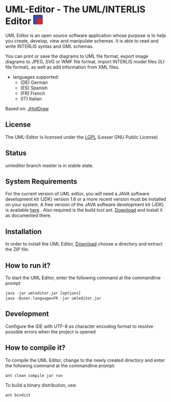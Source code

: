 # UML-Editor - The UML/INTERLIS Editor <img src="https://github.com/AgenciaImplementacion/umleditor/blob/master/src/ch/ehi/umleditor/images/umlicon.gif" height="30" width="30">
UML Editor is an open source software application whose purpose is to help you create, develop, view and manipulate schemas. It is able to read and write INTERLIS syntax and GML schemas.

You can print or save the diagrams to UML file format, export image diagrams to JPEG, SVG or WMF file format, import INTERLIS model files (ILI file format), as well as add information from XML files.

* languages supported:
  - (DE) German
  - (ES) Spanish
  - (FR) French
  - (IT) Italian

Based on: [JHotDraw](https://sourceforge.net/p/jhotdraw/git/ci/master/tree/ "JHotDraw is a framework for structured drawing editors")

## License
The UML-Editor is licensed under the [LGPL](https://github.com/AgenciaImplementacion/umleditor/blob/master/other/LICENSE.lgpl "Lesser GNU Public License") (Lesser GNU Public License).

## Status
umleditor branch master is in stable state.

## System Requirements
For the current version of UML editor, you will need a JAVA software development kit (JDK) version 1.6 or a more recent version must be installed on your system.
A free version of the JAVA software development kit (JDK) is available 
[here](http://www.oracle.com/technetwork/java/javase/downloads/index.html "Download Java Development Kit") .
Also required is the build tool ant. [Download](http://ant.apache.org "Download Apache Ant") and install it as documented there.

## Installation
In order to install the UML Editor, [Download](https://github.com/AgenciaImplementacion/umleditor/releases/latest "Download UML/Editor") choose a directory and extract the ZIP file.

## How to run it?
To start the UML Editor, enter the following command at the commandline prompt

~~~
java -jar umleditor.jar [options]
java -Duser.language=FR -jar umleditor.jar
~~~

## Development
Configure the IDE with UTF-8 as character encoding format to resolve possible errors when the project is opened

## How to compile it?
To compile the UML Editor, change to the newly created directory and enter the following command at the commandline prompt:

~~~
ant clean compile jar run
~~~

To build a binary distribution, use:
~~~
ant bindist
~~~





